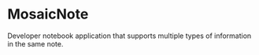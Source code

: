 # MosaicNote
Developer notebook application that supports multiple types of information in the same note.
